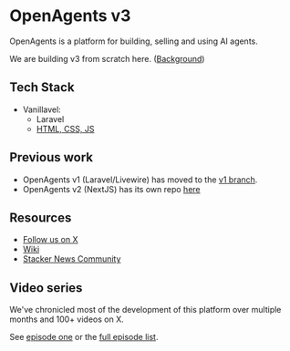 # OpenAgents v3

OpenAgents is a platform for building, selling and using AI agents.

We are building v3 from scratch here. ([Background](https://x.com/OpenPressAI/status/1846356233491730627))

## Tech Stack

- Vanillavel:
  - Laravel
  - [HTML, CSS, JS](https://x.com/OpenPressAI/status/1846356233491730627)

## Previous work

- OpenAgents v1 (Laravel/Livewire) has moved to the [v1 branch](https://github.com/OpenAgentsInc/openagents/tree/v1).
- OpenAgents v2 (NextJS) has its own repo [here](https://github.com/OpenAgentsInc/v2)

## Resources

- [Follow us on X](https://x.com/OpenAgentsInc)
- [Wiki](https://github.com/OpenAgentsInc/openagents/wiki)
- [Stacker News Community](https://stacker.news/~openagents)

## Video series

We've chronicled most of the development of this platform over multiple months and 100+ videos on X.

See [episode one](https://twitter.com/OpenAgentsInc/status/1721942435125715086) or
the [full episode list](https://github.com/OpenAgentsInc/openagents/wiki/Video-Series).
